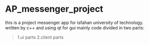 # AP_messenger_project
this is a project messenger app for isfahan university of technology.<br />
written by c++ and using qt for gui 
mainly code divided in two parts:<br />
>1.ui parts
>2.client parts


